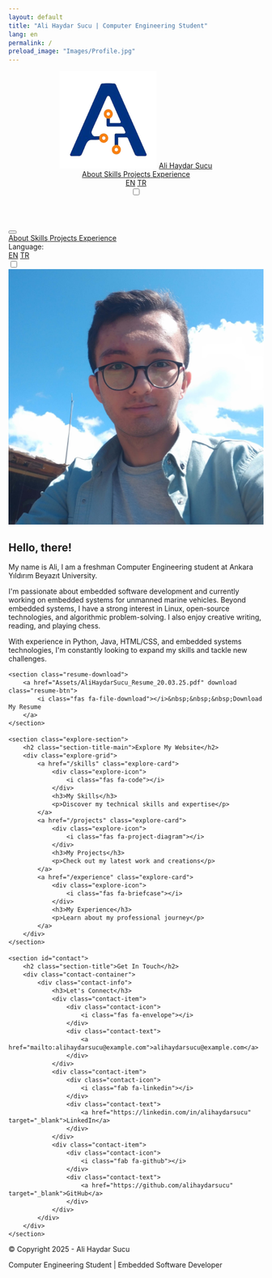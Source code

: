 ```yaml
---
layout: default
title: "Ali Haydar Sucu | Computer Engineering Student"
lang: en
permalink: /
preload_image: "Images/Profile.jpg"
---
```


<header>
    <div class="container">
        <nav>
            <div class="hamburger-menu">
                <div class="bar"></div>
                <div class="bar"></div>
                <div class="bar"></div>
            </div>
            <div class="logo">
                <img src="Images/Icons/icon.png" alt="Logo" class="logo-img">
                <a href="/" data-page="home">Ali Haydar Sucu</a>
            </div>
            <div class="nav-links">
                <a href="#" data-page="home">
                    <i class="fas fa-user"></i>
                    <span class="nav-text">About</span>
                </a>
                <a href="#" data-page="skills">
                    <i class="fas fa-code"></i>
                    <span class="nav-text">Skills</span>
                </a>
                <a href="#" data-page="projects">
                    <i class="fas fa-project-diagram"></i>
                    <span class="nav-text">Projects</span>
                </a>
                <a href="#" data-page="experience">
                    <i class="fas fa-briefcase"></i>
                    <span class="nav-text">Experience</span>
                </a>
                <div class="language-selector">
                    <div class="language-selector-toggle">
                        <a href="/" class="language-option active">EN</a>
                        <a href="/hakkimda" class="language-option">TR</a>
                    </div>
                </div>
                <label class="theme-toggle">
                    <input type="checkbox">
                    <span class="theme-slider"></span>
                </label>
            </div>
        </nav>
    </div>
</header>

<!-- Mobile Menu -->
<div class="mobile-menu-overlay"></div>
<div class="mobile-menu">
    <div class="mobile-menu-header">
        <button class="mobile-menu-close">
            <i class="fas fa-times"></i>
        </button>
    </div>
    <div class="mobile-nav-links">
        <a href="#" data-page="home">
            <i class="fas fa-user"></i>
            <span class="nav-text-mobile">About</span>
        </a>
        <a href="#" data-page="skills">
            <i class="fas fa-code"></i>
            <span class="nav-text-mobile">Skills</span>
        </a>
        <a href="#" data-page="projects">
            <i class="fas fa-project-diagram"></i>
            <span class="nav-text-mobile">Projects</span>
        </a>
        <a href="#" data-page="experience">
            <i class="fas fa-briefcase"></i>
            <span class="nav-text-mobile">Experience</span>
        </a>
        <div class="mobile-language-selector">
            <span class="language-label">Language:</span>
            <div class="language-selector-toggle">
                <a href="/" class="language-option active">EN</a>
                <a href="/hakkimda" class="language-option">TR</a>
            </div>
        </div>
        <div class="mobile-theme-toggle">
            <label class="theme-toggle">
                <input type="checkbox">
                <span class="theme-slider"></span>
            </label>
        </div>
    </div>
</div>

<main class="container">
    <section id="about" class="hero">
        <div class="hero-image">
            <img src="Images/Profile.jpg" alt="Ali Haydar Sucu" loading="lazy">
        </div>
        <div class="hero-content">
            <h1>Hello, there!</h1>
            <p>My name is Ali, I am a freshman Computer Engineering student at Ankara Yıldırım Beyazıt University.</p>
            <p>I'm passionate about embedded software development and currently working on embedded systems for unmanned marine vehicles. Beyond embedded systems, 
                I have a strong interest in Linux, open-source technologies, and algorithmic problem-solving. I also enjoy creative writing, reading, and playing chess.</p>
            <p>With experience in Python, Java, HTML/CSS, and embedded systems technologies, I'm constantly looking to expand my skills and tackle new challenges.</p>
        </div>
    </section>

    <section class="resume-download">
        <a href="Assets/AliHaydarSucu_Resume_20.03.25.pdf" download class="resume-btn">
            <i class="fas fa-file-download"></i>&nbsp;&nbsp;&nbsp;Download My Resume
        </a>
    </section>

    <section class="explore-section">
        <h2 class="section-title-main">Explore My Website</h2>
        <div class="explore-grid">
            <a href="/skills" class="explore-card">
                <div class="explore-icon">
                    <i class="fas fa-code"></i>
                </div>
                <h3>My Skills</h3>
                <p>Discover my technical skills and expertise</p>
            </a>
            <a href="/projects" class="explore-card">
                <div class="explore-icon">
                    <i class="fas fa-project-diagram"></i>
                </div>
                <h3>My Projects</h3>
                <p>Check out my latest work and creations</p>
            </a>
            <a href="/experience" class="explore-card">
                <div class="explore-icon">
                    <i class="fas fa-briefcase"></i>
                </div>
                <h3>My Experience</h3>
                <p>Learn about my professional journey</p>
            </a>
        </div>
    </section>

    <section id="contact">
        <h2 class="section-title">Get In Touch</h2>
        <div class="contact-container">
            <div class="contact-info">
                <h3>Let's Connect</h3>
                <div class="contact-item">
                    <div class="contact-icon">
                        <i class="fas fa-envelope"></i>
                    </div>
                    <div class="contact-text">
                        <a href="mailto:alihaydarsucu@example.com">alihaydarsucu@example.com</a>
                    </div>
                </div>
                <div class="contact-item">
                    <div class="contact-icon">
                        <i class="fab fa-linkedin"></i>
                    </div>
                    <div class="contact-text">
                        <a href="https://linkedin.com/in/alihaydarsucu" target="_blank">LinkedIn</a>
                    </div>
                </div>
                <div class="contact-item">
                    <div class="contact-icon">
                        <i class="fab fa-github"></i>
                    </div>
                    <div class="contact-text">
                        <a href="https://github.com/alihaydarsucu" target="_blank">GitHub</a>
                    </div>
                </div>
            </div>
        </div>
    </section>

</main>

<footer>
    <div class="footer-content">
        <p>&copy; Copyright 2025 - Ali Haydar Sucu</p>
        <p>Computer Engineering Student | Embedded Software Developer</p>
    </div>
</footer>

<a href="#" class="back-to-top">
    <i class="fas fa-arrow-up"></i>
</a>
